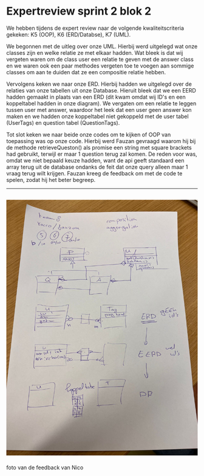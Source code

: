 # Expertreview sprint 2 blok 2

We hebben tijdens de expert review naar de volgende kwaliteitscriteria gekeken: K5 (OOP), K6 (ERD/Databse), K7 (UML).

We begonnen met de uitleg over onze UML. Hierbij werd uitgelegd wat onze classes zijn en welke relatie ze met elkaar hadden. Wat bleek is dat wij vergeten waren om de class user een relatie te geven met de answer class en we waren ook een paar methodes vergeten toe te voegen aan sommige classes om aan te duiden dat ze een compositie relatie hebben.

Vervolgens keken we naar onze ERD. Hierbij hadden we uitgelegd over de relaties van onze tabellen uit onze Database. Hieruit bleek dat we een EERD hadden gemaakt in plaats van een ERD (dit kwam omdat wij ID's en een koppeltabel hadden in onze diagram). We vergaten om een relatie te leggen tussen user met answer, waardoor het leek dat een user geen answer kon maken en we hadden onze koppeltabel niet gekoppeld met de user tabel (UserTags) en question tabel (QuestionTags).

Tot slot keken we naar beide onze codes om te kijken of OOP van toepassing was op onze code. Hierbij werd Fauzan gevraagd waarom hij bij de methode retrieveQueston() als promise een string met square brackets had gebruikt, terwijl er maar 1 question terug zal komen. De reden voor was, omdat we niet bepaald keuze hadden, want de api geeft standaard een array terug uit de database ondanks de feit dat onze query alleen maar 1 vraag terug wilt krijgen. Fauzan kreeg de feedback om met de code te spelen, zodat hij het beter begreep.

---
![feedbackExpert.jpg](/docs/images/feedback.jpg)
---
foto van de feedback van Nico